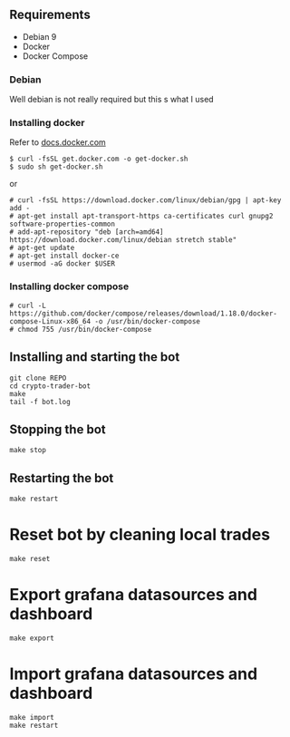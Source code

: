 ## Requirements

- Debian 9
- Docker
- Docker Compose

### Debian

Well debian is not really required but this s what I used

### Installing docker

Refer to [docs.docker.com](https://docs.docker.com)

```shell
$ curl -fsSL get.docker.com -o get-docker.sh
$ sudo sh get-docker.sh
```

or 

```shell
# curl -fsSL https://download.docker.com/linux/debian/gpg | apt-key add -
# apt-get install apt-transport-https ca-certificates curl gnupg2 software-properties-common
# add-apt-repository "deb [arch=amd64] https://download.docker.com/linux/debian stretch stable"
# apt-get update
# apt-get install docker-ce
# usermod -aG docker $USER
```

### Installing docker compose

```shell
# curl -L https://github.com/docker/compose/releases/download/1.18.0/docker-compose-Linux-x86_64 -o /usr/bin/docker-compose
# chmod 755 /usr/bin/docker-compose
```

## Installing and starting the bot

```shell
git clone REPO
cd crypto-trader-bot
make
tail -f bot.log
```

## Stopping the bot

```shell
make stop
```

## Restarting the bot

```shell
make restart
```

# Reset bot by cleaning local trades 
```shell
make reset
```

# Export grafana datasources and dashboard
```shell
make export
```

# Import grafana datasources and dashboard
```shell
make import
make restart
```
